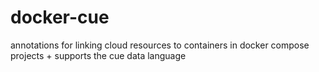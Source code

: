 # docker-cue
annotations for linking cloud resources to containers in docker compose projects + supports the cue data language
